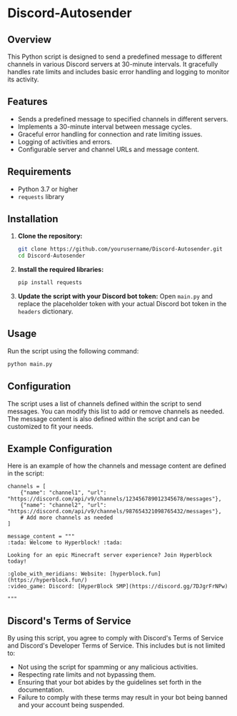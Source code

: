 # Discord-Autosender

## Overview

This Python script is designed to send a predefined message to different channels in various Discord servers at 30-minute intervals. It gracefully handles rate limits and includes basic error handling and logging to monitor its activity.

## Features

- Sends a predefined message to specified channels in different servers.
- Implements a 30-minute interval between message cycles.
- Graceful error handling for connection and rate limiting issues.
- Logging of activities and errors.
- Configurable server and channel URLs and message content.

## Requirements

- Python 3.7 or higher
- `requests` library

## Installation

1. **Clone the repository:**
    ```sh
    git clone https://github.com/yourusername/Discord-Autosender.git
    cd Discord-Autosender
    ```

2. **Install the required libraries:**
    ```sh
    pip install requests
    ```

3. **Update the script with your Discord bot token:**
    Open `main.py` and replace the placeholder token with your actual Discord bot token in the `headers` dictionary.

## Usage

Run the script using the following command:
```sh
python main.py
```

## Configuration
The script uses a list of channels defined within the script to send messages. You can modify this list to add or remove channels as needed. The message content is also defined within the script and can be customized to fit your needs.

## Example Configuration
Here is an example of how the channels and message content are defined in the script:
```
channels = [
    {"name": "channel1", "url": "https://discord.com/api/v9/channels/123456789012345678/messages"},
    {"name": "channel2", "url": "https://discord.com/api/v9/channels/987654321098765432/messages"},
    # Add more channels as needed
]

message_content = """
:tada: Welcome to Hyperblock! :tada:

Looking for an epic Minecraft server experience? Join Hyperblock today!

:globe_with_meridians: Website: [hyperblock.fun](https://hyperblock.fun/)
:video_game: Discord: [HyperBlock SMP](https://discord.gg/7DJgrFrNPw)

"""
```

## Discord's Terms of Service
By using this script, you agree to comply with Discord's Terms of Service and Discord's Developer Terms of Service. This includes but is not limited to:

 - Not using the script for spamming or any malicious activities.
 - Respecting rate limits and not bypassing them.
 - Ensuring that your bot abides by the guidelines set forth in the documentation.
 - Failure to comply with these terms may result in your bot being banned and your account being suspended.
